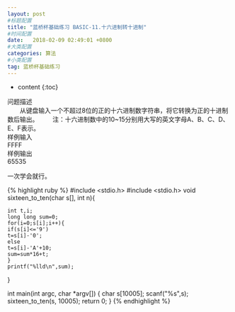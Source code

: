 ```yaml
---
layout: post
#标题配置
title: "蓝桥杯基础练习 BASIC-11.十六进制转十进制"
#时间配置
date:   2018-02-09 02:49:01 +0800
#大类配置
categories: 算法
#小类配置
tag: 蓝桥杯基础练习
---
```


* content
{:toc}
 

    
 
  
 问题描述  
　　从键盘输入一个不超过8位的正的十六进制数字符串，将它转换为正的十进制数后输出。
　　注：十六进制数中的10~15分别用大写的英文字母A、B、C、D、E、F表示。  
样例输入  
FFFF  
样例输出  
65535  
  
  

一次学会就行。
  
  
  
  
  
{% highlight ruby %}
#include <stdio.h>
#include <stdio.h>
void sixteen_to_ten(char s[], int n){

	int t,i;
	long long sum=0;
	for(i=0;s[i];i++){
	if(s[i]<='9')
	t=s[i]-'0';
	else
	t=s[i]-'A'+10;
	sum=sum*16+t;
	}
	printf("%lld\n",sum);

}

int main(int argc, char *argv[]) {
	char s[10005];
	scanf("%s",s);
	sixteen_to_ten(s, 10005);
	return 0;
	}
{% endhighlight %}
